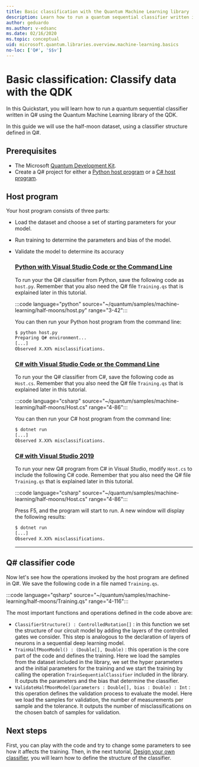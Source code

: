 ```yaml
---
title: Basic classification with the Quantum Machine Learning library
description: Learn how to run a quantum sequential classifier written in Q# using the Quantum Machine Learning library of the Microsoft QDK.
author: geduardo
ms.author: v-edsanc
ms.date: 02/16/2020
ms.topic: conceptual
uid: microsoft.quantum.libraries.overview.machine-learning.basics
no-loc: ['Q#', '$$v']
---
```


# Basic classification: Classify data with the QDK

In this Quickstart, you will learn how to run a quantum sequential classifier written in Q# using the Quantum Machine Learning library of the QDK. 

In this guide we will use the half-moon dataset, using a classifier structure defined in Q#.

## Prerequisites

- The Microsoft [Quantum Development Kit](xref:microsoft.quantum.install-qdk.overview).
- Create a Q# project for either a [Python host program](xref:microsoft.quantum.install-qdk.overview.python) or a [C# host program](xref:microsoft.quantum.install-qdk.overview.cs).

## Host program

Your host program consists of three parts:

- Load the dataset and choose a set of starting parameters for your model.
- Run training to determine the parameters and bias of the model.
- Validate the model to determine its accuracy

    ### [Python with Visual Studio Code or the Command Line](#tab/tabid-python)

    To run your the Q# classifier from Python, save the following code as `host.py`. Remember that you also need the Q# file `Training.qs` that is explained later in this tutorial.

    :::code language="python" source="~/quantum/samples/machine-learning/half-moons/host.py" range="3-42":::

    You can then run your Python host program from the command line:

    ```bash
    $ python host.py
    Preparing Q# environment...
    [...]
    Observed X.XX% misclassifications.
    ```

    ### [C# with Visual Studio Code or the Command Line](#tab/tabid-csharp)

    To run your the Q# classifier from C#, save the following code as `Host.cs`. Remember that you also need the Q# file `Training.qs` that is explained later in this tutorial.

    :::code language="csharp" source="~/quantum/samples/machine-learning/half-moons/Host.cs" range="4-86":::

    You can then run your C# host program from the command line:

    ```bash
    $ dotnet run
    [...]
    Observed X.XX% misclassifications.
    ```

    ### [C# with Visual Studio 2019](#tab/tabid-vs2019)

    To run your new Q# program from C# in Visual Studio, modify `Host.cs` to include the following C# code. Remember that you also need the Q# file `Training.qs` that is explained later in this tutorial.

    :::code language="csharp" source="~/quantum/samples/machine-learning/half-moons/Host.cs" range="4-86":::

    Press F5, and the program will start to run. A new window will display the following results: 

    ```bash
    $ dotnet run
    [...]
    Observed X.XX% misclassifications.
    ```
    ***

## Q\# classifier code

Now let's see how the operations invoked by the host program are defined in Q#.
We save the following code in a file named `Training.qs`.

:::code language="qsharp" source="~/quantum/samples/machine-learning/half-moons/Training.qs" range="4-116":::

The most important functions and operations defined in the code above are:

- `ClassifierStructure() : ControlledRotation[]` : in this function we set the structure of our circuit model by adding the layers of the controlled gates we consider. This step is analogous to the declaration of layers of neurons in a sequential deep learning model.
- `TrainHalfMoonModel() : (Double[], Double)` : this operation is the core part of the code and defines the training. Here we load the samples from the dataset included in the library, we set the hyper parameters and the initial parameters for the training and we start the training by calling the operation `TrainSequentialClassifier` included in the library. It outputs the parameters and the bias that determine the classifier.
- `ValidateHalfMoonModel(parameters : Double[], bias : Double) : Int` : this operation defines the validation process to evaluate the model. Here we load the samples for validation, the number of measurements per sample and the tolerance. It outputs the number of misclassifications on the chosen batch of samples for validation.

## Next steps

First, you can play with the code and try to change some parameters to see how it affects the training. Then, in the next tutorial, [Design your own classifier](xref:microsoft.quantum.libraries.overview.machine-learning.design),  you will learn how to define the structure of the classifier.
